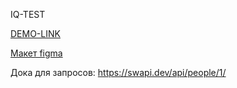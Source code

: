 IQ-TEST

[DEMO-LINK](https://oleksiipustovit.github.io/iq-test-app/)


[Макет figma](https://www.figma.com/file/mTNXbFPzU5vaAOlEp0np7d/%D0%A2%D0%B5%D1%81%D1%82-%D0%BD%D0%B0-%D1%83%D1%80%D0%BE%D0%B2%D0%B5%D0%BD%D1%8C-IQ?node-id=0-1&t=OnttWjWTYhO2QZ4B-0)

Дока для запросов:
https://swapi.dev/api/people/1/ 